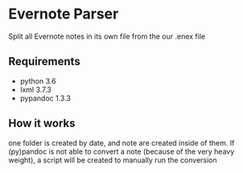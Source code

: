 Evernote Parser
===============

Split all Evernote notes in its own file from the our .enex file 


Requirements
------------

* python 3.6
* lxml 3.7.3
* pypandoc 1.3.3


How it works
------------
one folder is created by date, and note are created inside of them.
If (py)pandoc is not able to convert a note (because of the very heavy weight), a script will be created to manually run the conversion


